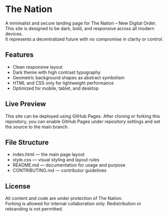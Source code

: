 # The Nation

A minimalist and secure landing page for The Nation – New Digital Order.  
This site is designed to be dark, bold, and responsive across all modern devices.  
It represents a decentralized future with no compromise in clarity or control.

## Features

- Clean responsive layout  
- Dark theme with high contrast typography  
- Geometric background shapes as abstract symbolism  
- HTML and CSS only for lightweight performance  
- Optimized for mobile, tablet, and desktop  

## Live Preview

This site can be deployed using GitHub Pages. After cloning or forking this repository, you can enable GitHub Pages under repository settings and set the source to the main branch.

## File Structure

- index.html — the main page layout  
- style.css — visual styling and layout rules  
- README.md — documentation for usage and purpose  
- CONTRIBUTING.md — contributor guidelines  

## License

All content and code are under protection of The Nation.  
Forking is allowed for internal collaboration only. Redistribution or rebranding is not permitted.
